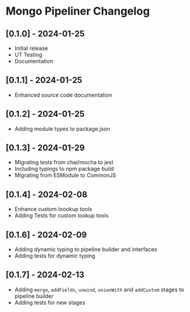 # Mongo Pipeliner Changelog

## [0.1.0] - 2024-01-25

- Initial release
- UT Testing
- Documentation

## [0.1.1] - 2024-01-25

- Enhanced source code documentation

## [0.1.2] - 2024-01-25

- Adding module types to package.json

## [0.1.3] - 2024-01-29

- Migrating tests from chai/mocha to jest
- Including typings to npm package build
- Migrating from ESModule to CommonJS

## [0.1.4] - 2024-02-08

- Enhance custom loookup tools
- Adding Tests for custom lookup tools

## [0.1.6] - 2024-02-09

- Adding dynamic typing to pipeline builder and interfaces
- Adding tests for dynamic typing

## [0.1.7] - 2024-02-13

- Adding `merge`, `addFields`, `unwind`, `unionWith` and `addCustom` stages to pipeline builder
- Adding tests for new stages

